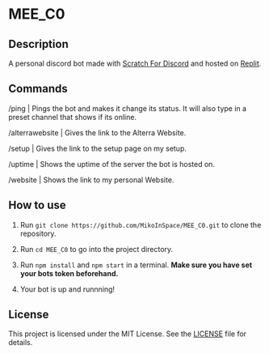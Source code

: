 # MEE_C0

## Description

A personal discord bot made with [Scratch For Discord](https://s4d.discodes.xyz/) and hosted on [Replit](https://replit.com/).

## Commands

/ping           | Pings the bot and makes it change its status. It will also type in a preset channel that shows if its online.

/alterrawebsite | Gives the link to the Alterra Website.

/setup          | Gives the link to the setup page on my setup.

/uptime         | Shows the uptime of the server the bot is hosted on.

/website        | Shows the link to my personal Website.

## How to use

1. Run `git clone https://github.com/MikoInSpace/MEE_C0.git` to clone the repository.

2. Run `cd MEE_C0` to go into the project directory.

3. Run `npm install` and `npm start` in a terminal.
**Make sure you have set your bots token beforehand.**

4. Your bot is up and runnning!

## License

This project is licensed under the MIT License. See the [LICENSE](LICENSE) file for details.
